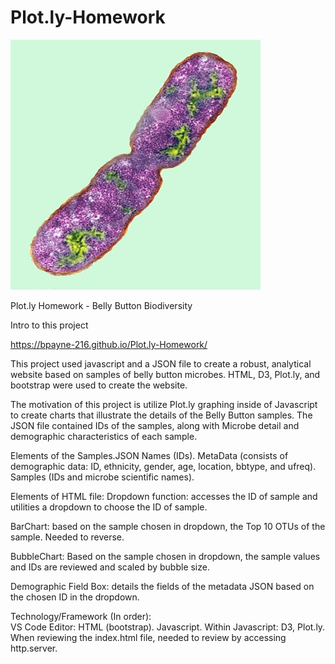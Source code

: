 # Plot.ly-Homework

![image of HW](https://github.com/BPayne-216/Plot.ly-Homework/blob/main/Images/bacteria.jpg)


Plot.ly Homework - Belly Button Biodiversity

Intro to this project

https://bpayne-216.github.io/Plot.ly-Homework/


This project used javascript and a JSON file to create a robust, analytical website based on samples of belly button microbes.  HTML, D3, Plot.ly, and bootstrap were used to create the website.

The motivation of this project is utilize Plot.ly graphing inside of Javascript to create charts that illustrate the details of the Belly Button samples.  The JSON file contained IDs of the samples, along with Microbe detail and demographic characteristics of each sample.

Elements of the Samples.JSON
Names (IDs).  MetaData (consists of demographic data: ID, ethnicity, gender, age, location, bbtype, and ufreq).  Samples (IDs and microbe scientific names).

Elements of HTML file:
Dropdown function: accesses the ID of sample and utilities a dropdown to choose the ID of sample.

BarChart: based on the sample chosen in dropdown, the Top 10 OTUs of the sample.  Needed to reverse.

BubbleChart: Based on the sample chosen in dropdown, the sample values and IDs are reviewed and scaled by bubble size.

Demographic Field Box: details the fields of the metadata JSON based on the chosen ID in the dropdown.

Technology/Framework (In order):  
VS Code Editor: HTML (bootstrap).  Javascript. Within Javascript: D3, Plot.ly.  When reviewing the index.html file, needed to review by accessing http.server.



